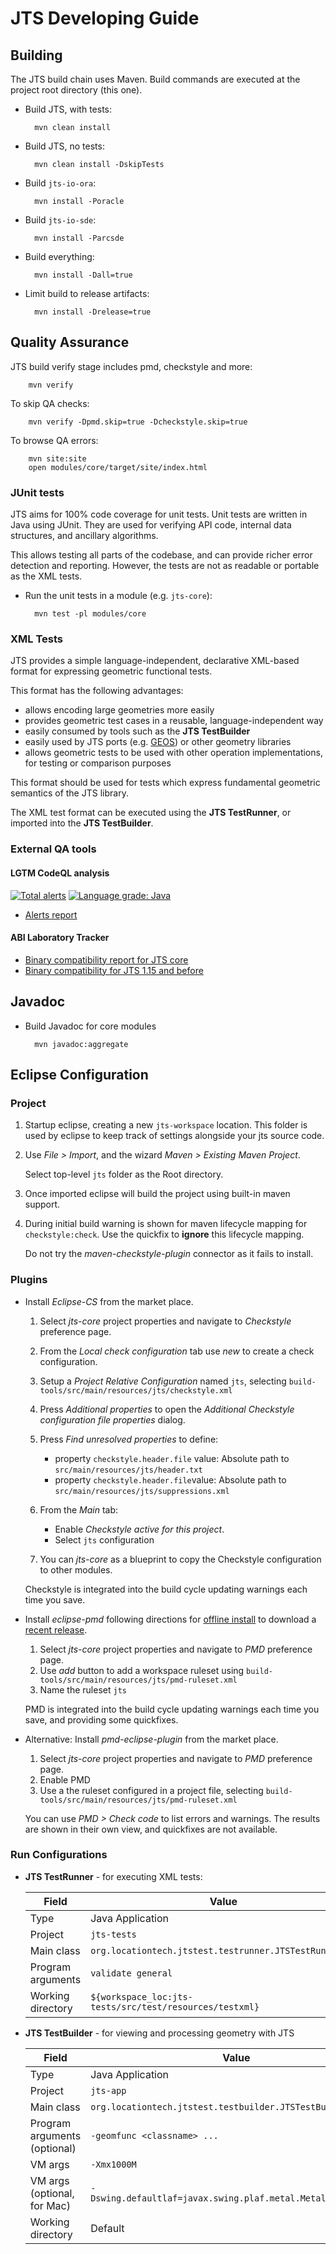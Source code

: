 # JTS Developing Guide

## Building

The JTS build chain uses Maven.  Build commands are executed at the project root directory (this one).

* Build JTS, with tests:

        mvn clean install

* Build JTS, no tests:

        mvn clean install -DskipTests

* Build `jts-io-ora`:

        mvn install -Poracle

* Build `jts-io-sde`:

        mvn install -Parcsde

* Build everything:

        mvn install -Dall=true

* Limit build to release artifacts:

        mvn install -Drelease=true

## Quality Assurance

JTS build verify stage includes pmd, checkstyle and more:

        mvn verify

To skip QA checks:

        mvn verify -Dpmd.skip=true -Dcheckstyle.skip=true

To browse QA errors:
       
        mvn site:site
        open modules/core/target/site/index.html

### JUnit tests

JTS aims for 100% code coverage for unit tests.
Unit tests are written in Java using JUnit.
They are used for verifying API code, internal data structures, and ancillary algorithms.

This allows testing all parts of the codebase, and can provide richer error detection and reporting.
However, the tests are not as readable or portable as the XML tests.

* Run the unit tests in a module (e.g. `jts-core`):

        mvn test -pl modules/core

### XML Tests

JTS provides a simple language-independent, declarative XML-based format for expressing geometric functional tests.

This format has the following advantages:

* allows encoding large geometries more easily
* provides geometric test cases in a reusable, language-independent way
* easily consumed by tools such as the **JTS TestBuilder** 
* easily used by JTS ports (e.g. [GEOS](https://trac.osgeo.org/geos)) or other geometry libraries 
* allows geometric tests to be used with other operation implementations, for testing or comparison purposes

This format should be used for tests which
express fundamental geometric semantics of the JTS library.

The XML test format can be executed using the **JTS TestRunner**, or imported into the **JTS TestBuilder**.

### External QA tools

#### LGTM CodeQL analysis
[![Total alerts](https://img.shields.io/lgtm/alerts/g/locationtech/jts.svg?logo=lgtm&logoWidth=18)](https://lgtm.com/projects/g/locationtech/jts/alerts/) 
[![Language grade: Java](https://img.shields.io/lgtm/grade/java/g/locationtech/jts.svg?logo=lgtm&logoWidth=18)](https://lgtm.com/projects/g/locationtech/jts/context:java)
* [Alerts report](https://lgtm.com/projects/g/locationtech/jts/alerts/?mode=tree)


#### ABI Laboratory Tracker
* [Binary compatibility report for JTS core](https://abi-laboratory.pro/?view=timeline&lang=java&l=jts-core)
* [Binary compatibility for JTS 1.15 and before](https://abi-laboratory.pro/index.php?view=timeline&lang=java&l=jts)

## Javadoc

* Build Javadoc for core modules

        mvn javadoc:aggregate

## Eclipse Configuration

### Project

1. Startup eclipse, creating a new `jts-workspace` location. This folder is used by eclipse to keep track of settings alongside your jts source code.
   
2. Use *File > Import*, and the wizard *Maven > Existing Maven Project*.
   
   Select top-level `jts` folder as the Root directory.

3. Once imported eclipse will build the project using built-in maven support.
   
4. During initial build warning is shown for maven lifecycle mapping for `checkstyle:check`. Use the quickfix to **ignore** this lifecycle mapping.
   
   Do not try the *maven-checkstyle-plugin* connector as it fails to install.

### Plugins

* Install *Eclipse-CS* from the market place.

  1. Select *jts-core* project properties and navigate to *Checkstyle* preference page.

  2. From the *Local check configuration* tab use *new* to create a check configuration.

  3. Setup a *Project Relative Configuration* named `jts`, selecting ``build-tools/src/main/resources/jts/checkstyle.xml``
     
  4. Press *Additional properties* to open the *Additional Checkstyle configuration file properties* dialog.
  
  5. Press *Find unresolved properties* to define:
     
     * property `checkstyle.header.file` value: Absolute path to `src/main/resources/jts/header.txt`
     * property `checkstyle.header.file`value: Absolute path to `src/main/resources/jts/suppressions.xml`

  6. From the *Main* tab:
     
     * Enable *Checkstyle active for this project*.
     * Select ``jts`` configuration
     
  7. You can *jts-core* as a blueprint to copy the Checkstyle configuration to other modules.
  
  Checkstyle is integrated into the build cycle updating warnings each time you save.

* Install *eclipse-pmd* following directions for [offline install](https://acanda.github.io/eclipse-pmd/getting-started.html) to download a [recent release](https://github.com/eclipse-pmd/eclipse-pmd/releases/).
  
  1. Select *jts-core* project properties and navigate to *PMD* preference page.
  2. Use *add* button to add a workspace ruleset using `build-tools/src/main/resources/jts/pmd-ruleset.xml`
  3. Name the ruleset `jts`
  
  PMD is integrated into the build cycle updating warnings each time you save, and providing some quickfixes.

* Alternative: Install *pmd-eclipse-plugin* from the market place.

  1. Select *jts-core* project properties and navigate to *PMD* preference page.
  2. Enable PMD
  3. Use a the ruleset configured in a project file, selecting `build-tools/src/main/resources/jts/pmd-ruleset.xml`
  
  You can use *PMD > Check code* to list errors and warnings. The results are shown in their own view, and quickfixes are not available.
  
### Run Configurations

* **JTS TestRunner** - for executing XML tests:

  Field | Value
  ------|------
  Type | Java Application
  Project | `jts-tests`
  Main class | `org.locationtech.jtstest.testrunner.JTSTestRunnerCmd`
  Program arguments | `validate general`
  Working directory | `${workspace_loc:jts-tests/src/test/resources/testxml}`

* **JTS TestBuilder** - for viewing and processing geometry with JTS

  Field | Value
  ------|------
  Type | Java Application
  Project | `jts-app`
  Main class | `org.locationtech.jtstest.testbuilder.JTSTestBuilder`
  Program arguments (optional) | `-geomfunc <classname> ...`
  VM args | `-Xmx1000M`
  VM args (optional, for Mac) | `-Dswing.defaultlaf=javax.swing.plaf.metal.MetalLookAndFeel`
  Working directory | Default
